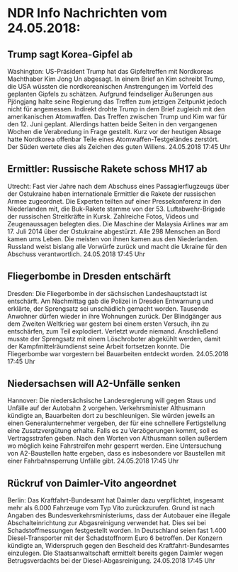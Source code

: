 # NDR Info Nachrichten vom 24.05.2018:


## Trump sagt Korea-Gipfel ab
Washington:	US-Präsident Trump hat das Gipfeltreffen mit Nordkoreas Machthaber Kim Jong Un abgesagt. In einem Brief an Kim schreibt Trump, die USA wüssten die nordkoreanischen Anstrengungen im Vorfeld des geplanten Gipfels zu schätzen. Aufgrund feindseliger Äußerungen aus Pjöngjang halte seine Regierung das Treffen zum jetzigen Zeitpunkt jedoch nicht für angemessen. Indirekt drohte Trump in dem Brief zugleich mit den amerikanischen Atomwaffen. Das Treffen zwischen Trump und Kim war für den 12. Juni geplant. Allerdings hatten beide Seiten in den vergangenen Wochen die Verabredung in Frage gestellt. Kurz vor der heutigen Absage hatte Nordkorea offenbar Teile eines Atomwaffen-Testgeländes zerstört. Der Süden wertete dies als Zeichen des guten Willens. 24.05.2018 17:45 Uhr 

## Ermittler: Russische Rakete schoss MH17 ab
Utrecht: Fast vier Jahre nach dem Abschuss eines Passagierflugzeugs über der Ostukraine haben internationale Ermittler die Rakete der russischen Armee zugeordnet. Die Experten teilten auf einer Pressekonferenz in den Niederlanden mit, die Buk-Rakete stamme von der 53. Luftabwehr-Brigade der russischen Streitkräfte in Kursk. Zahlreiche Fotos, Videos und Zeugenaussagen belegten dies. Die Maschine der Malaysia Airlines war am 17. Juli 2014 über der Ostukraine abgestürzt. Alle 298 Menschen an Bord kamen ums Leben. Die meisten von ihnen kamen aus den Niederlanden. Russland weist bislang alle Vorwürfe zurück und macht die Ukraine für den Abschuss verantwortlich. 24.05.2018 17:45 Uhr 

## Fliegerbombe in Dresden entschärft
Dresden: Die Fliegerbombe in der sächsischen Landeshauptstadt ist entschärft. Am Nachmittag gab die Polizei in Dresden Entwarnung und erklärte, der Sprengsatz sei unschädlich gemacht worden. Tausende Anwohner dürfen wieder in ihre Wohnungen zurück. Der Blindgänger aus dem Zweiten Weltkrieg war gestern bei einem ersten Versuch, ihn zu entschärfen, zum Teil explodiert. Verletzt wurde niemand. Anschließend musste der Sprengsatz mit einem Löschroboter abgekühlt werden, damit der Kampfmittelräumdienst seine Arbeit fortsetzen konnte. Die Fliegerbombe war vorgestern bei Bauarbeiten entdeckt worden. 24.05.2018 17:45 Uhr 

## Niedersachsen will A2-Unfälle senken
Hannover: Die niedersächsische Landesregierung will gegen Staus und Unfälle auf der Autobahn 2 vorgehen. Verkehrsminister Althusmann kündigte an, Bauarbeiten dort zu beschleunigen. Sie würden jeweils an einen Generalunternehmer vergeben, der für eine schnellere Fertigstellung eine Zusatzvergütung erhalte. Falls es zu Verzögerungen kommt, soll es Vertragsstrafen geben. Nach den Worten von Althusmann sollen außerdem wo möglich keine Fahrstreifen mehr gesperrt werden. Eine Untersuchung von A2-Baustellen hatte ergeben, dass es insbesondere vor Baustellen mit einer Fahrbahnsperrung Unfälle gibt. 24.05.2018 17:45 Uhr 

## Rückruf von Daimler-Vito angeordnet
Berlin: Das Kraftfahrt-Bundesamt hat Daimler dazu verpflichtet, insgesamt mehr als 6.000 Fahrzeuge vom Typ Vito zurückzurufen. Grund ist nach Angaben des Bundesverkehrsministeriums, dass der Autobauer eine illegale Abschalteinrichtung zur Abgasreinigung verwendet hat. Dies sei bei Schadstoffmessungen festgestellt worden. In Deutschland seien fast 1.400 Diesel-Transporter mit der Schadstoffnorm Euro 6 betroffen. Der Konzern kündigte an, Widerspruch gegen den Bescheid des Kraftfahrt-Bundesamtes einzulegen. Die Staatsanwaltschaft ermittelt bereits gegen Daimler wegen Betrugsverdachts bei der Diesel-Abgasreinigung. 24.05.2018 17:45 Uhr 
